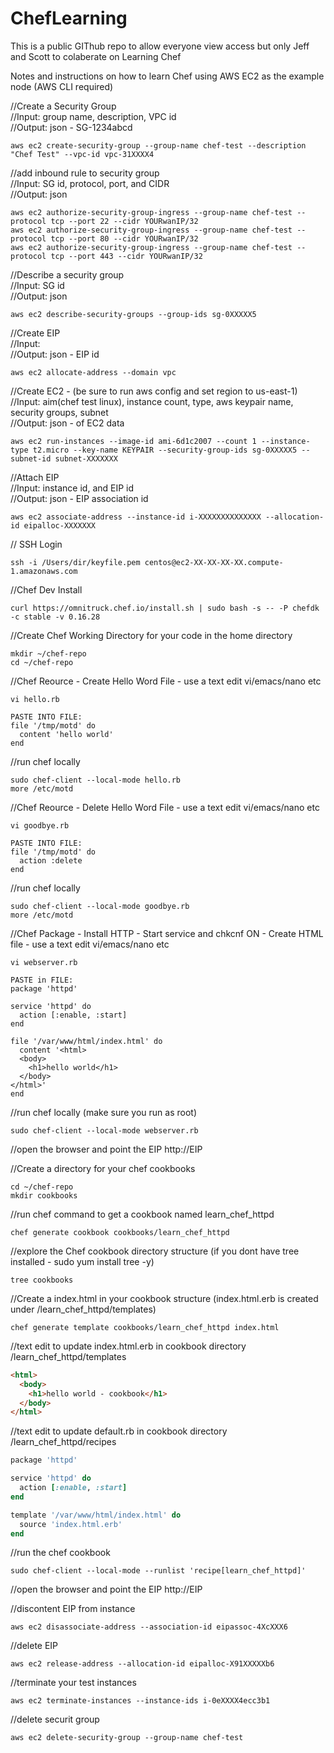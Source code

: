 # ChefLearning
This is a public GIThub repo to allow everyone view access but only Jeff and Scott to colaberate on Learning Chef

Notes and instructions on how to learn Chef using AWS EC2 as the example node 
(AWS CLI required)

//Create a Security Group <br>
//Input: group name, description, VPC id <br>
//Output: json  - SG-1234abcd<br>
```
aws ec2 create-security-group --group-name chef-test --description "Chef Test" --vpc-id vpc-31XXXX4
```            

//add inbound rule to security group <br>
//Input: SG id, protocol, port, and CIDR<br>
//Output: json <br>
```
aws ec2 authorize-security-group-ingress --group-name chef-test --protocol tcp --port 22 --cidr YOURwanIP/32
aws ec2 authorize-security-group-ingress --group-name chef-test --protocol tcp --port 80 --cidr YOURwanIP/32
aws ec2 authorize-security-group-ingress --group-name chef-test --protocol tcp --port 443 --cidr YOURwanIP/32
```

//Describe a security group <br>
//Input: SG id<br>
//Output: json <br>
```
aws ec2 describe-security-groups --group-ids sg-0XXXXX5
```

//Create EIP<br>
//Input: <br>
//Output: json - EIP id<br>
```
aws ec2 allocate-address --domain vpc
```

//Create EC2 - (be sure to run aws config and set region to us-east-1)<br>
//Input: aim(chef test linux), instance count, type, aws keypair name, security groups, subnet<br>
//Output: json - of EC2 data<br>
```
aws ec2 run-instances --image-id ami-6d1c2007 --count 1 --instance-type t2.micro --key-name KEYPAIR --security-group-ids sg-0XXXXX5 --subnet-id subnet-XXXXXXX
```

//Attach EIP<br>
//Input: instance id, and EIP id<br>
//Output: json - EIP association id<br>
```
aws ec2 associate-address --instance-id i-XXXXXXXXXXXXXX --allocation-id eipalloc-XXXXXXX
```

// SSH Login <br>
```
ssh -i /Users/dir/keyfile.pem centos@ec2-XX-XX-XX-XX.compute-1.amazonaws.com
```

//Chef Dev Install<br>
```
curl https://omnitruck.chef.io/install.sh | sudo bash -s -- -P chefdk -c stable -v 0.16.28
```

//Create Chef Working Directory for your code in the home directory<br>
```
mkdir ~/chef-repo
cd ~/chef-repo
```

//Chef Reource - Create Hello Word File - use a text edit vi/emacs/nano etc
```
vi hello.rb

PASTE INTO FILE:
file '/tmp/motd' do
  content 'hello world'
end
```

//run chef locally 
```
sudo chef-client --local-mode hello.rb 
more /etc/motd
```

//Chef Reource - Delete Hello Word File - use a text edit vi/emacs/nano etc
```
vi goodbye.rb

PASTE INTO FILE:
file '/tmp/motd' do
  action :delete
end
```

//run chef locally
```
sudo chef-client --local-mode goodbye.rb 
more /etc/motd
```


//Chef Package - Install HTTP - Start service and chkcnf ON - Create HTML file - use a text edit vi/emacs/nano etc
```
vi webserver.rb

PASTE in FILE:
package 'httpd'

service 'httpd' do
  action [:enable, :start]
end

file '/var/www/html/index.html' do
  content '<html>
  <body>
    <h1>hello world</h1>
  </body>
</html>'
end
```

//run chef locally (make sure you run as root)
```
sudo chef-client --local-mode webserver.rb 
```

//open the browser and point the EIP 
http://EIP

//Create a directory for your chef cookbooks 
```
cd ~/chef-repo
mkdir cookbooks
```

//run chef command to get a cookbook named learn_chef_httpd
```
chef generate cookbook cookbooks/learn_chef_httpd
```

//explore the Chef cookbook directory structure (if you dont have tree installed - sudo yum install tree -y)
```
tree cookbooks
```

//Create a index.html in your cookbook structure (index.html.erb is created under /learn_chef_httpd/templates)
```
chef generate template cookbooks/learn_chef_httpd index.html
```

//text edit to update index.html.erb in cookbook directory /learn_chef_httpd/templates
```html
<html>
  <body>
    <h1>hello world - cookbook</h1>
  </body>
</html>
```



//text edit to update default.rb in cookbook directory /learn_chef_httpd/recipes
```rb
package 'httpd'

service 'httpd' do
  action [:enable, :start]
end

template '/var/www/html/index.html' do
  source 'index.html.erb'
end
```

//run the chef cookbook
```
sudo chef-client --local-mode --runlist 'recipe[learn_chef_httpd]'
```

//open the browser and point the EIP 
http://EIP


//discontent EIP from instance
```
aws ec2 disassociate-address --association-id eipassoc-4XcXXX6
```

//delete EIP
```
aws ec2 release-address --allocation-id eipalloc-X91XXXXXb6
```

//terminate your test instances
```
aws ec2 terminate-instances --instance-ids i-0eXXXX4ecc3b1 
```

//delete securit group
```
aws ec2 delete-security-group --group-name chef-test
```
